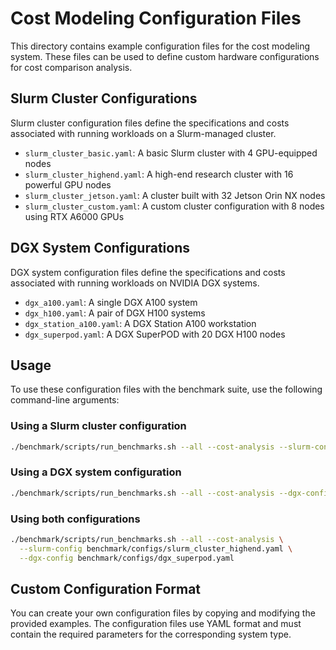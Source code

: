 # Cost Modeling Configuration Files

<!-- SPDX-License-Identifier: Apache-2.0 -->
<!-- Copyright 2025 Scott Friedman and Project Contributors -->

This directory contains example configuration files for the cost modeling system. These files can be used to define custom hardware configurations for cost comparison analysis.

## Slurm Cluster Configurations

Slurm cluster configuration files define the specifications and costs associated with running workloads on a Slurm-managed cluster.

- `slurm_cluster_basic.yaml`: A basic Slurm cluster with 4 GPU-equipped nodes
- `slurm_cluster_highend.yaml`: A high-end research cluster with 16 powerful GPU nodes
- `slurm_cluster_jetson.yaml`: A cluster built with 32 Jetson Orin NX nodes
- `slurm_cluster_custom.yaml`: A custom cluster configuration with 8 nodes using RTX A6000 GPUs

## DGX System Configurations

DGX system configuration files define the specifications and costs associated with running workloads on NVIDIA DGX systems.

- `dgx_a100.yaml`: A single DGX A100 system
- `dgx_h100.yaml`: A pair of DGX H100 systems
- `dgx_station_a100.yaml`: A DGX Station A100 workstation
- `dgx_superpod.yaml`: A DGX SuperPOD with 20 DGX H100 nodes

## Usage

To use these configuration files with the benchmark suite, use the following command-line arguments:

### Using a Slurm cluster configuration

```bash
./benchmark/scripts/run_benchmarks.sh --all --cost-analysis --slurm-config benchmark/configs/slurm_cluster_highend.yaml
```

### Using a DGX system configuration

```bash
./benchmark/scripts/run_benchmarks.sh --all --cost-analysis --dgx-config benchmark/configs/dgx_superpod.yaml
```

### Using both configurations

```bash
./benchmark/scripts/run_benchmarks.sh --all --cost-analysis \
  --slurm-config benchmark/configs/slurm_cluster_highend.yaml \
  --dgx-config benchmark/configs/dgx_superpod.yaml
```

## Custom Configuration Format

You can create your own configuration files by copying and modifying the provided examples. The configuration files use YAML format and must contain the required parameters for the corresponding system type.